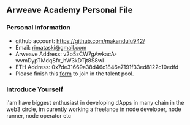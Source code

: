 ## Arweave Academy Personal File

### Personal information

- github account: https://github.com/makandulu942/ 
- Email: rimataski@gmail.com
- Arweave Address: v2b5zCW7gAwkacA-wvmDypTMdqSfx_hW3kDTjt8S8wI
- ETH Address: 0x7de31669a38d46c1846a7191f33ed8122c10edfd
- Please finish this [form](https://docs.google.com/forms/d/e/1FAIpQLSfWA5fIIcBgmRppm3jNz5vmf9Mai_QMVil-2pO4r7YKn_Zhtw/viewform?usp=sf_link) to join in the talent pool.

### Introduce Yourself
 i'am have biggest enthusiast in developing dApps in many chain in the web3 circle, im curently working a freelance in node developer, node runner, node operator etc
